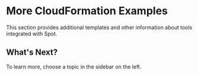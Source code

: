 # More CloudFormation Examples

This section provides additional templates and other information about tools integrated with Spot.

## What's Next?

To learn more, choose a topic in the sidebar on the left.
